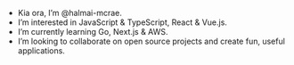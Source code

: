 -  Kia ora, I’m @halmai-mcrae.
-  I’m interested in JavaScript & TypeScript, React & Vue.js. 
-  I’m currently learning Go, Next.js & AWS.
-  I’m looking to collaborate on open source projects and create fun, useful applications.
<!---
halmai-mcrae/halmai-mcrae is a ✨ special ✨ repository because its `README.md` (this file) appears on your GitHub profile.
You can click the Preview link to take a look at your changes.
--->
